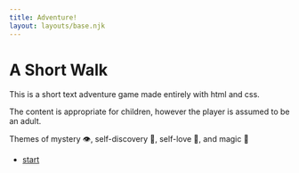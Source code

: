 ```yaml
---
title: Adventure!
layout: layouts/base.njk
---
```


# A Short Walk

This is a short text adventure game made entirely with html and css.

The content is appropriate for children, however the player is assumed to be an adult.

Themes of mystery 👁️, self-discovery 🔎, self-love 💞, and magic 🔮

- [start](/adventure/start/)